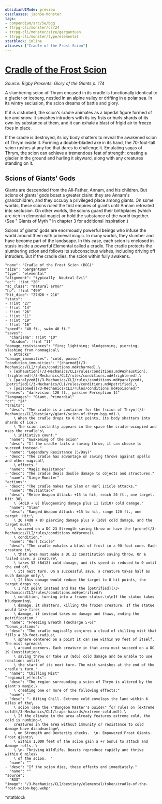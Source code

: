 ```yaml
---
obsidianUIMode: preview
cssclasses: json5e-monster
tags:
- compendium/src/5e/bgg
- ttrpg-cli/monster/cr/24
- ttrpg-cli/monster/size/gargantuan
- ttrpg-cli/monster/type/elemental
statblock: inline
aliases: ["Cradle of the Frost Scion"]
---
```

# [Cradle of the Frost Scion](3-Mechanics\CLI\bestiary\elemental/cradle-of-the-frost-scion-bgg.md)
*Source: Bigby Presents: Glory of the Giants p. 174*  

A slumbering scion of Thrym encased in its cradle is functionally identical to a glacier or iceberg, nestled in an alpine valley or drifting in a polar sea. In its wintry seclusion, the scion dreams of battle and glory.

If it is disturbed, the scion's cradle animates as a bipedal figure formed of ice and snow. It smashes intruders with its icy fists or hurls shards of its own icy substance at them, and it can exhale a blast of frigid air to freeze foes in place.

If the cradle is destroyed, its icy body shatters to reveal the awakened scion of Thrym inside it. Forming a double-bladed axe in its hand, the 70-foot-tall scion rushes at any foe that dares to challenge it. Emulating sagas of Thrym, the scion can achieve a tremendous feat of strength: creating a glacier in the ground and hurling it skyward, along with any creatures standing on it.

## Scions of Giants' Gods

Giants are descended from the All-Father, Annam, and his children. But scions of giants' gods boast a greater claim: they are Annam's grandchildren, and they occupy a privileged place among giants. On some worlds, these scions ruled the first empires of giants until Annam retreated into seclusion. On other worlds, the scions guard their birthplaces (which are rich in elemental magic) or hold the substance of the world together. (See " Giants of Myth " in chapter 3 for additional inspiration.)

Scions of giants' gods are enormously powerful beings who infuse the world around them with primeval magic. In many worlds, they slumber and have become part of the landscape. In this case, each scion is enclosed in stasis inside a powerful Elemental called a cradle. The cradle protects the slumbering scion and follows its subconscious wishes, including driving off intruders. But if the cradle dies, the scion within fully awakens.

```statblock
"name": "Cradle of the Frost Scion (BGG)"
"size": "Gargantuan"
"type": "elemental"
"alignment": "typically  Neutral Evil"
"ac": !!int "20"
"ac_class": "natural armor"
"hp": !!int "499"
"hit_dice": "27d20 + 216"
"stats":
- !!int "27"
- !!int "14"
- !!int "26"
- !!int "11"
- !!int "19"
- !!int "16"
"speed": "40 ft., swim 40 ft."
"saves":
  "Charisma": !!int "10"
  "Wisdom": !!int "11"
"damage_resistances": "fire; lightning; bludgeoning, piercing, slashing from nonmagical\
  \ attacks"
"damage_immunities": "cold, poison"
"condition_immunities": "[charmed](/3-Mechanics/CLI/rules/conditions.md#charmed),\
  \ [exhaustion](/3-Mechanics/CLI/rules/conditions.md#exhaustion), [frightened](/3-Mechanics/CLI/rules/conditions.md#frightened),\
  \ [paralyzed](/3-Mechanics/CLI/rules/conditions.md#paralyzed), [petrified](/3-Mechanics/CLI/rules/conditions.md#petrified),\
  \ [poisoned](/3-Mechanics/CLI/rules/conditions.md#poisoned)"
"senses": "darkvision 120 ft., passive Perception 14"
"languages": "Giant, Primordial"
"cr": "24"
"traits":
- "desc": "The cradle is a container for the [scion of Thrym](/3-Mechanics/CLI/bestiary/giant/scion-of-thrym-bgg.md).\
    \ When the cradle drops to 0 hit points, its body shatters into shards of ice.\
    \ The scion instantly appears in the space the cradle occupied and uses the cradle's\
    \ initiative count."
  "name": "Awakening of the Scion"
- "desc": "If the cradle fails a saving throw, it can choose to succeed instead."
  "name": "Legendary Resistance (5/Day)"
- "desc": "The cradle has advantage on saving throws against spells and other magical\
    \ effects."
  "name": "Magic Resistance"
- "desc": "The cradle deals double damage to objects and structures."
  "name": "Siege Monster"
"actions":
- "desc": "The cradle makes two Slam or Hurl Icicle attacks."
  "name": "Multiattack"
- "desc": "Melee Weapon Attack: +15 to hit, reach 20 ft., one target. Hit: 30\
    \ (4d10 + 8) bludgeoning damage plus 11 (2d10) cold damage."
  "name": "Slam"
- "desc": "Ranged Weapon Attack: +15 to hit, range 120 ft., one target. Hit:\
    \ 26 (4d8 + 8) piercing damage plus 9 (2d8) cold damage, and the target must\
    \ succeed on a DC 23 Strength saving throw or have the [prone](/3-Mechanics/CLI/rules/conditions.md#prone)\
    \ condition."
  "name": "Hurl Icicle"
- "desc": "The cradle exhales a blast of frost in a 90-foot cone. Each creature in\
    \ that area must make a DC 23 Constitution saving throw. On a failed save, a creature\
    \ takes 52 (8d12) cold damage, and its speed is reduced to 0 until the end of\
    \ its next turn. On a successful save, a creature takes half as much damage only.\
    \ If this damage would reduce the target to 0 hit points, the target drops to\
    \ 1 hit point instead and has the [petrified](/3-Mechanics/CLI/rules/conditions.md#petrified)\
    \ condition, turning into a frozen statue.\n\nIf the statue takes bludgeoning\
    \ damage, it shatters, killing the frozen creature. If the statue would take fire\
    \ damage, it instead takes no damage and thaws, ending the petrification."
  "name": "Freezing Breath (Recharge 5-6)"
"bonus_actions":
- "desc": "The cradle magically conjures a cloud of chilling mist that fills a 30-foot-radius\
    \ sphere centered on a point it can see within 90 feet of itself. The mist spreads\
    \ around corners. Each creature in that area must succeed on a DC 19 Constitution\
    \ saving throw or take 28 (8d6) cold damage and be unable to use reactions until\
    \ the start of its next turn. The mist vanishes at the end of the cradle's turn."
  "name": "Chilling Mist"
"regional_effects":
- "desc": "The region surrounding a scion of Thrym is altered by the giant's magic,\
    \ creating one or more of the following effects:"
  "name": ""
- "desc": "- Biting Chill. Extreme cold envelops the land within 6 miles of the\
    \ scion (see the \"Dungeon Master's Guide\" for rules on [extreme cold](/3-Mechanics/CLI/traps-hazards/extreme-cold.md)).\
    \ If the climate in the area already features extreme cold, the cold is numbing—\
    creatures in the area without immunity or resistance to cold damage have disadvantage\
    \ on Strength and Dexterity checks.  \n- Empowered Frost Giants. Frost giants\
    \ within 1,000 feet of the scion gain a +7 bonus to attack and damage rolls. \
    \ \n- Thriving Wildlife. Beasts reproduce rapidly and thrive within 6 miles\
    \ of the scion.  "
  "name": ""
- "desc": "If the scion dies, these effects end immediately."
  "name": ""
"source":
- "BGG"
"image": "/3-Mechanics/CLI/bestiary/elemental/token/cradle-of-the-frost-scion-bgg.webp"
```
^statblock